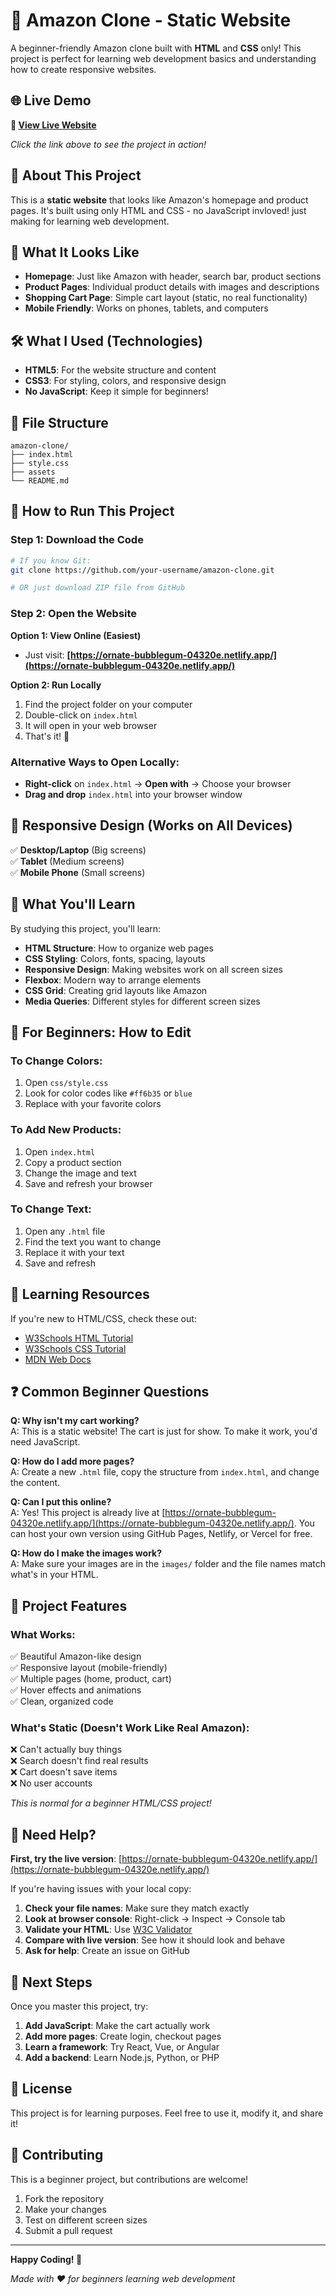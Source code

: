# 🛒 Amazon Clone - Static Website

A beginner-friendly Amazon clone built with **HTML** and **CSS** only! This project is perfect for learning web development basics and understanding how to create responsive websites.

## 🌐 Live Demo

**🔗 [View Live Website](https://ornate-bubblegum-04320e.netlify.app/)**

*Click the link above to see the project in action!*

## 🎯 About This Project

This is a **static website** that looks like Amazon's homepage and product pages. It's built using only HTML and CSS - no JavaScript invloved! just making for learning web development.

## 📸 What It Looks Like

- **Homepage**: Just like Amazon with header, search bar, product sections
- **Product Pages**: Individual product details with images and descriptions
- **Shopping Cart Page**: Simple cart layout (static, no real functionality)
- **Mobile Friendly**: Works on phones, tablets, and computers

## 🛠 What I Used (Technologies)

- **HTML5**: For the website structure and content
- **CSS3**: For styling, colors, and responsive design
- **No JavaScript**: Keep it simple for beginners!

## 📁 File Structure

```
amazon-clone/
├── index.html          
├── style.css
├── assets          
└── README.md
```

## 🚀 How to Run This Project

### Step 1: Download the Code
```bash
# If you know Git:
git clone https://github.com/your-username/amazon-clone.git

# OR just download ZIP file from GitHub
```

### Step 2: Open the Website
**Option 1: View Online (Easiest)**
- Just visit: **[https://ornate-bubblegum-04320e.netlify.app/](https://ornate-bubblegum-04320e.netlify.app/)**

**Option 2: Run Locally**
1. Find the project folder on your computer
2. Double-click on `index.html`
3. It will open in your web browser
4. That's it! 🎉

### Alternative Ways to Open Locally:
- **Right-click** on `index.html` → **Open with** → Choose your browser
- **Drag and drop** `index.html` into your browser window

## 📱 Responsive Design (Works on All Devices)

✅ **Desktop/Laptop** (Big screens)  
✅ **Tablet** (Medium screens)  
✅ **Mobile Phone** (Small screens)

## 🎨 What You'll Learn

By studying this project, you'll learn:

- **HTML Structure**: How to organize web pages
- **CSS Styling**: Colors, fonts, spacing, layouts
- **Responsive Design**: Making websites work on all screen sizes
- **Flexbox**: Modern way to arrange elements
- **CSS Grid**: Creating grid layouts like Amazon
- **Media Queries**: Different styles for different screen sizes

## 🔧 For Beginners: How to Edit

### To Change Colors:
1. Open `css/style.css`
2. Look for color codes like `#ff6b35` or `blue`
3. Replace with your favorite colors

### To Add New Products:
1. Open `index.html`
2. Copy a product section
3. Change the image and text
4. Save and refresh your browser

### To Change Text:
1. Open any `.html` file
2. Find the text you want to change
3. Replace it with your text
4. Save and refresh

## 📖 Learning Resources

If you're new to HTML/CSS, check these out:
- [W3Schools HTML Tutorial](https://www.w3schools.com/html/)
- [W3Schools CSS Tutorial](https://www.w3schools.com/css/)
- [MDN Web Docs](https://developer.mozilla.org/en-US/docs/Web/HTML)

## ❓ Common Beginner Questions

**Q: Why isn't my cart working?**  
A: This is a static website! The cart is just for show. To make it work, you'd need JavaScript.

**Q: How do I add more pages?**  
A: Create a new `.html` file, copy the structure from `index.html`, and change the content.

**Q: Can I put this online?**  
A: Yes! This project is already live at [https://ornate-bubblegum-04320e.netlify.app/](https://ornate-bubblegum-04320e.netlify.app/). You can host your own version using GitHub Pages, Netlify, or Vercel for free.

**Q: How do I make the images work?**  
A: Make sure your images are in the `images/` folder and the file names match what's in your HTML.

## 🎯 Project Features

### What Works:
✅ Beautiful Amazon-like design  
✅ Responsive layout (mobile-friendly)  
✅ Multiple pages (home, product, cart)  
✅ Hover effects and animations  
✅ Clean, organized code  

### What's Static (Doesn't Work Like Real Amazon):
❌ Can't actually buy things  
❌ Search doesn't find real results  
❌ Cart doesn't save items  
❌ No user accounts  

*This is normal for a beginner HTML/CSS project!*

## 🛟 Need Help?

**First, try the live version**: [https://ornate-bubblegum-04320e.netlify.app/](https://ornate-bubblegum-04320e.netlify.app/)

If you're having issues with your local copy:
1. **Check your file names**: Make sure they match exactly
2. **Look at browser console**: Right-click → Inspect → Console tab
3. **Validate your HTML**: Use [W3C Validator](https://validator.w3.org/)
4. **Compare with live version**: See how it should look and behave
5. **Ask for help**: Create an issue on GitHub

## 🌟 Next Steps

Once you master this project, try:
1. **Add JavaScript**: Make the cart actually work
2. **Add more pages**: Create login, checkout pages
3. **Learn a framework**: Try React, Vue, or Angular
4. **Add a backend**: Learn Node.js, Python, or PHP

## 📄 License

This project is for learning purposes. Feel free to use it, modify it, and share it!

## 🤝 Contributing

This is a beginner project, but contributions are welcome!
1. Fork the repository
2. Make your changes
3. Test on different screen sizes
4. Submit a pull request

---

**Happy Coding! 🚀**

*Made with ❤️ for beginners learning web development*
